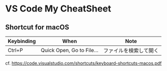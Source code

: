 # VS Code My CheatSheet

## Shortcut for macOS

|  Keybinding  |  When  |  Note |
| ---- | ---- | ----- |
|  Ctrl+P  |  Quick Open, Go to File…  | ファイルを検索して開く |


cf. https://code.visualstudio.com/shortcuts/keyboard-shortcuts-macos.pdf